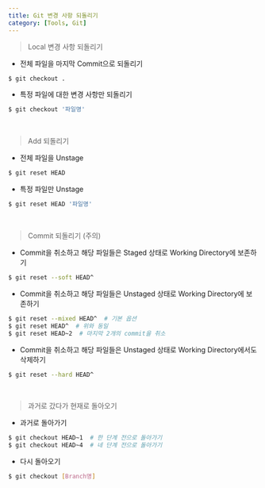 ```yaml
---
title: Git 변경 사항 되돌리기
category: [Tools, Git]
---
```



> Local 변경 사항 되돌리기
 

- 전체 파일을 마지막 Commit으로 되돌리기

```bash
$ git checkout .
```

- 특정 파일에 대한 변경 사항만 되돌리기

```bash
$ git checkout '파일명'
```

<br>

> Add 되돌리기
 

- 전체 파일을 Unstage

```bash
$ git reset HEAD
```

- 특정 파일만 Unstage

```bash
$ git reset HEAD '파일명'
```

<br>

> Commit 되돌리기 (주의)
 

- Commit을 취소하고 해당 파일들은 Staged 상태로 Working Directory에 보존하기

```bash
$ git reset --soft HEAD^
```

- Commit을 취소하고 해당 파일들은 Unstaged 상태로 Working Directory에 보존하기

```bash
$ git reset --mixed HEAD^  # 기본 옵션
$ git reset HEAD^  # 위와 동일
$ git reset HEAD~2  # 마지막 2개의 commit을 취소
```

- Commit을 취소하고 해당 파일들은 Unstaged 상태로 Working Directory에서도 삭제하기

```bash
$ git reset --hard HEAD^
```
 
<br>

> 과거로 갔다가 현재로 돌아오기
 

- 과거로 돌아가기

```bash
$ git checkout HEAD~1  # 한 단계 전으로 돌아가기
$ git checkout HEAD~4  # 네 단계 전으로 돌아가기
```

- 다시 돌아오기

```bash
$ git checkout [Branch명]
```